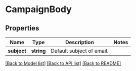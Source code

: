# CampaignBody

## Properties
Name | Type | Description | Notes
------------ | ------------- | ------------- | -------------
**subject** | **string** | Default subject of email. | 

[[Back to Model list]](../README.md#documentation-for-models) [[Back to API list]](../README.md#documentation-for-api-endpoints) [[Back to README]](../README.md)



